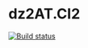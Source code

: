 # dz2AT.CI2
[![Build status](https://ci.appveyor.com/api/projects/status/av7helu29fs685l0?svg=true)](https://ci.appveyor.com/project/rasko1/dz2at-ci2)

